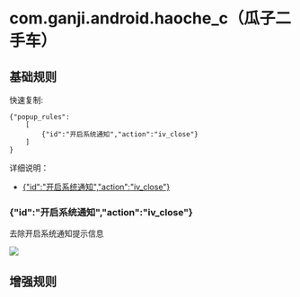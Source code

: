# com.ganji.android.haoche_c（瓜子二手车）

## 基础规则

快速复制:
```
{"popup_rules":
    [
        {"id":"开启系统通知","action":"iv_close"}
    ]
}
```
详细说明：
- [{"id":"开启系统通知","action":"iv_close"}](#id开启系统通知actioniv_close)

### {"id":"开启系统通知","action":"iv_close"}
去除开启系统通知提示信息

![](./assets/开启系统通知提示信息.jpg)



## 增强规则
